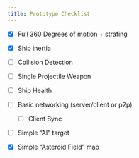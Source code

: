 ```yaml
---
title: Prototype Checklist
---
```

- [x] Full 360 Degrees of motion + strafing
- [x] Ship inertia
- [ ] Collision Detection
- [ ] Single Projectile Weapon
- [ ] Ship Health
- [ ] Basic networking (server/client or p2p)
  -	[ ] Client Sync
- [ ] Simple “AI” target
- [x] Simple “Asteroid Field” map

